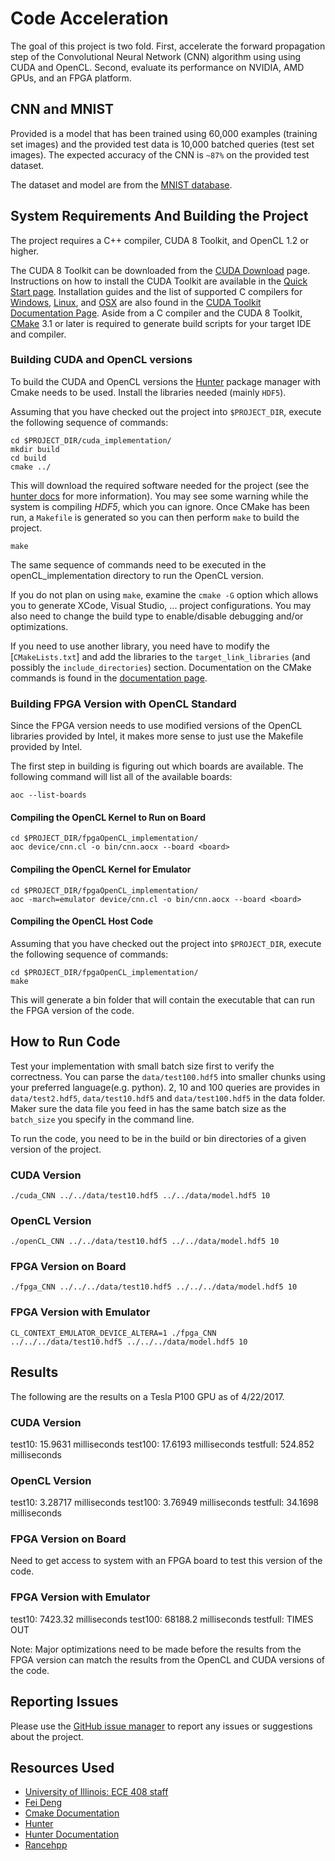 # Code Acceleration

The goal of this project is two fold. First, accelerate the forward propagation step of the Convolutional Neural Network (CNN) algorithm using using CUDA and OpenCL. Second, evaluate its performance on NVIDIA, AMD GPUs, and an FPGA platform.

## CNN and MNIST

Provided is a model that has been trained using 60,000 examples (training set images) and the provided test data is 10,000 batched queries (test set images). The expected accuracy of the CNN is `~87%` on the provided test dataset.

The dataset and model are from the [MNIST database](http://yann.lecun.com/exdb/mnist/).

## System Requirements And Building the Project

The project requires a C++ compiler, CUDA 8 Toolkit, and OpenCL 1.2 or higher. 

The CUDA 8 Toolkit can be downloaded from the [CUDA Download](https://developer.nvidia.com/cuda-downloads) page. Instructions on how to install the CUDA Toolkit are available in the [Quick Start page](http://docs.nvidia.com/cuda/cuda-quick-start-guide/index.html). Installation guides and the list of supported C compilers for [Windows](http://docs.nvidia.com/cuda/cuda-installation-guide-microsoft-windows/index.html), [Linux](http://docs.nvidia.com/cuda/cuda-installation-guide-linux/index.html), and [OSX](http://docs.nvidia.com/cuda/cuda-installation-guide-mac-os-x/index.html) are also found in the [CUDA Toolkit Documentation Page](http://docs.nvidia.com/cuda/index.html).
Aside from a C compiler and the CUDA 8 Toolkit, [CMake](https://cmake.org/) 3.1 or later is required to generate build scripts for your target IDE and compiler.

### Building CUDA and OpenCL versions

To build the CUDA and OpenCL versions the [Hunter] package manager with Cmake needs to be used. Install the libraries needed (mainly `HDF5`).

Assuming that you have checked out the project into `$PROJECT_DIR`, execute the following sequence of commands:

```{.sh}
cd $PROJECT_DIR/cuda_implementation/
mkdir build
cd build
cmake ../
```

This will download the required software needed for the project (see the [hunter docs][hunterdoc] for more information). You may see some warning while the system is compiling _HDF5_, which you can ignore. Once CMake has been run, a `Makefile` is generated so you can then perform `make` to build the project.

```{.sh}
make
```

The same sequence of commands need to be executed in the openCL_implementation directory to run the OpenCL version.

If you do not plan on using `make`, examine the `cmake -G` option which allows you to generate XCode, Visual Studio, ... project configurations. You may also need to change the build type to enable/disable debugging and/or optimizations.

If you need to use another library, you need have to modify the [`CMakeLists.txt`] and add the libraries to the `target_link_libraries` (and possibly the `include_directories`) section. Documentation on the CMake commands is found in the [documentation page][cmakedoc].

### Building FPGA Version with OpenCL Standard
Since the FPGA version needs to use modified versions of the OpenCL libraries provided by Intel, it makes more sense to just use the Makefile provided by Intel.

The first step in building is figuring out which boards are available. The following command will list all of the available boards:
```{.sh}
aoc --list-boards
```

#### Compiling the OpenCL Kernel to Run on Board
```{.sh}
cd $PROJECT_DIR/fpgaOpenCL_implementation/
aoc device/cnn.cl -o bin/cnn.aocx --board <board>
```

#### Compiling the OpenCL Kernel for Emulator
```{.sh}
cd $PROJECT_DIR/fpgaOpenCL_implementation/
aoc -march=emulator device/cnn.cl -o bin/cnn.aocx --board <board>
```

#### Compiling the OpenCL Host Code
Assuming that you have checked out the project into `$PROJECT_DIR`, execute the following sequence of commands:
```{.sh}
cd $PROJECT_DIR/fpgaOpenCL_implementation/
make
```

This will generate a bin folder that will contain the executable that can run the FPGA version of the code.

## How to Run Code

Test your implementation with small batch size first to verify the correctness. You can parse the `data/test100.hdf5` into smaller chunks using your preferred language(e.g. python). 2, 10 and 100 queries are provides in `data/test2.hdf5`, `data/test10.hdf5` and `data/test100.hdf5` in the data folder. Maker sure the data file you feed in has the same batch size as the `batch_size` you specify in the command line.

To run the code, you need to be in the build or bin directories of a given version of the project.

### CUDA Version
```{.sh}
./cuda_CNN ../../data/test10.hdf5 ../../data/model.hdf5 10
```
### OpenCL Version
```{.sh}
./openCL_CNN ../../data/test10.hdf5 ../../data/model.hdf5 10
```

### FPGA Version on Board
```{.sh}
./fpga_CNN ../../../data/test10.hdf5 ../../../data/model.hdf5 10
```

### FPGA Version with Emulator
```{.sh}
CL_CONTEXT_EMULATOR_DEVICE_ALTERA=1 ./fpga_CNN ../../../data/test10.hdf5 ../../../data/model.hdf5 10
```

## Results
The following are the results on a Tesla P100 GPU as of 4/22/2017.

### CUDA Version
test10: 15.9631 milliseconds
test100: 17.6193 milliseconds
testfull: 524.852 milliseconds

### OpenCL Version
test10: 3.28717 milliseconds
test100: 3.76949 milliseconds
testfull: 34.1698 milliseconds

### FPGA Version on Board
Need to get access to system with an FPGA board to test this version of the code.

### FPGA Version with Emulator
test10: 7423.32 milliseconds
test100: 68188.2 milliseconds
testfull: TIMES OUT

Note: Major optimizations need to be made before the results from the FPGA version can match the results from the OpenCL and CUDA versions of the code.


## Reporting Issues

Please use the [GitHub issue manager] to report any issues or suggestions about the project.

## Resources Used
- [University of Illinois: ECE 408 staff][ece408]
- [Fei Deng][Fei Deng]
- [Cmake Documentation][cmakedoc]
- [Hunter][hunter]
- [Hunter Documentation][hunterdoc]
- [Rancehpp][rangehpp]


[github issue manager]: https://github.com/Atrifex/Code-Acceleration/issues

[ece408]: https://github.com/webgpu/ece408project/

[Fei Deng]: https://gitlab.engr.illinois.edu/feideng2/ece408_project_public

[cmakedoc]: https://cmake.org/cmake/help/latest/

[hunterdoc]: https://docs.hunter.sh/en/latest/

[rangehpp]: https://github.com/harrism/cpp11-range

[hunter]: https://github.com/ruslo/hunter

